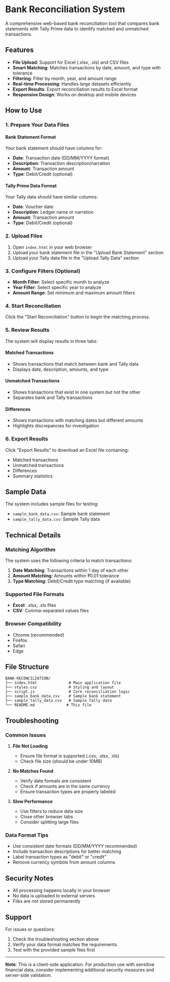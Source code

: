 # Bank Reconciliation System

A comprehensive web-based bank reconciliation tool that compares bank statements with Tally Prime data to identify matched and unmatched transactions.

## Features

- **File Upload**: Support for Excel (.xlsx, .xls) and CSV files
- **Smart Matching**: Matches transactions by date, amount, and type with tolerance
- **Filtering**: Filter by month, year, and amount range
- **Real-time Processing**: Handles large datasets efficiently
- **Export Results**: Export reconciliation results to Excel format
- **Responsive Design**: Works on desktop and mobile devices

## How to Use

### 1. Prepare Your Data Files

#### Bank Statement Format

Your bank statement should have columns for:

- **Date**: Transaction date (DD/MM/YYYY format)
- **Description**: Transaction description/narration
- **Amount**: Transaction amount
- **Type**: Debit/Credit (optional)

#### Tally Prime Data Format

Your Tally data should have similar columns:

- **Date**: Voucher date
- **Description**: Ledger name or narration
- **Amount**: Transaction amount
- **Type**: Debit/Credit (optional)

### 2. Upload Files

1. Open `index.html` in your web browser
2. Upload your bank statement file in the "Upload Bank Statement" section
3. Upload your Tally data file in the "Upload Tally Data" section

### 3. Configure Filters (Optional)

- **Month Filter**: Select specific month to analyze
- **Year Filter**: Select specific year to analyze
- **Amount Range**: Set minimum and maximum amount filters

### 4. Start Reconciliation

Click the "Start Reconciliation" button to begin the matching process.

### 5. Review Results

The system will display results in three tabs:

#### Matched Transactions

- Shows transactions that match between bank and Tally data
- Displays date, description, amounts, and type

#### Unmatched Transactions

- Shows transactions that exist in one system but not the other
- Separates bank and Tally transactions

#### Differences

- Shows transactions with matching dates but different amounts
- Highlights discrepancies for investigation

### 6. Export Results

Click "Export Results" to download an Excel file containing:

- Matched transactions
- Unmatched transactions
- Differences
- Summary statistics

## Sample Data

The system includes sample files for testing:

- `sample_bank_data.csv`: Sample bank statement
- `sample_tally_data.csv`: Sample Tally data

## Technical Details

### Matching Algorithm

The system uses the following criteria to match transactions:

1. **Date Matching**: Transactions within 1 day of each other
2. **Amount Matching**: Amounts within ₹0.01 tolerance
3. **Type Matching**: Debit/Credit type matching (if available)

### Supported File Formats

- **Excel**: .xlsx, .xls files
- **CSV**: Comma-separated values files

### Browser Compatibility

- Chrome (recommended)
- Firefox
- Safari
- Edge

## File Structure

```
BANK-RECONCILIATION/
├── index.html              # Main application file
├── styles.css              # Styling and layout
├── script.js               # Core reconciliation logic
├── sample_bank_data.csv    # Sample bank statement
├── sample_tally_data.csv   # Sample Tally data
└── README.md              # This file
```

## Troubleshooting

### Common Issues

1. **File Not Loading**

   - Ensure file format is supported (.csv, .xlsx, .xls)
   - Check file size (should be under 10MB)

2. **No Matches Found**

   - Verify date formats are consistent
   - Check if amounts are in the same currency
   - Ensure transaction types are properly labeled

3. **Slow Performance**
   - Use filters to reduce data size
   - Close other browser tabs
   - Consider splitting large files

### Data Format Tips

- Use consistent date formats (DD/MM/YYYY recommended)
- Include transaction descriptions for better matching
- Label transaction types as "debit" or "credit"
- Remove currency symbols from amount columns

## Security Notes

- All processing happens locally in your browser
- No data is uploaded to external servers
- Files are not stored permanently

## Support

For issues or questions:

1. Check the troubleshooting section above
2. Verify your data format matches the requirements
3. Test with the provided sample files first

---

**Note**: This is a client-side application. For production use with sensitive financial data, consider implementing additional security measures and server-side validation.

